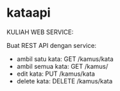 kataapi
=======

KULIAH WEB SERVICE:

Buat REST API dengan service:

- ambil satu kata: GET /kamus/kata
- ambil semua kata: GET /kamus/
- edit kata: PUT /kamus/kata
- delete kata: DELETE /kamus/kata
